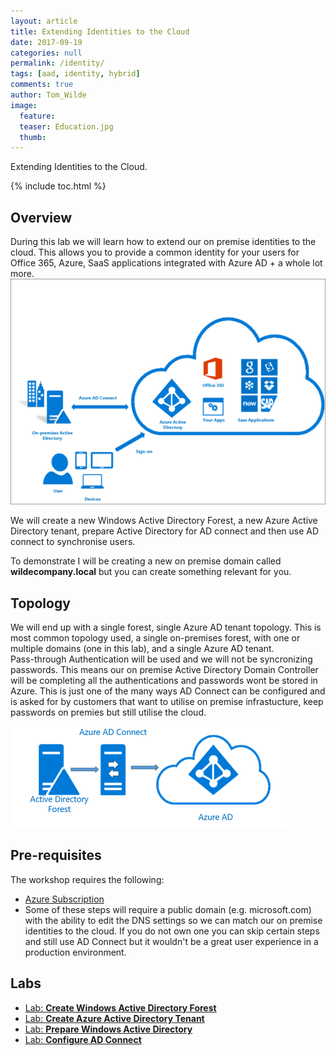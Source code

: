 ```yaml
---
layout: article
title: Extending Identities to the Cloud
date: 2017-09-19
categories: null
permalink: /identity/
tags: [aad, identity, hybrid]
comments: true
author: Tom_Wilde
image:
  feature: 
  teaser: Education.jpg
  thumb: 
---
```

Extending Identities to the Cloud.

{% include toc.html %}

## Overview
During this lab we will learn how to extend our on premise identities to the cloud.  This allows you to provide a common identity for your users for Office 365, Azure, SaaS applications integrated with Azure AD + a whole lot more.
![](../../images/ExtendingIdentities_exampleSSO.png)

We will create a new Windows Active Directory Forest, a new Azure Active Directory tenant, prepare Active Directory for AD connect and then use AD connect to synchronise users.

To demonstrate I will be creating a new on premise domain called **wildecompany.local** but you can create something relevant for you.

## Topology
We will end up with a single forest, single Azure AD tenant topology. This is most common topology used, a single on-premises forest, with one or multiple domains (one in this lab), and a single Azure AD tenant.  
Pass-through Authentication will be used and we will not be syncronizing passwords. This means our on premise Active Directory Domain Controller will be completing all the authentications and passwords wont be stored in Azure. This is just one of the many ways AD Connect can be configured and is asked for by customers that want to utilise on premise infrastucture, keep passwords on premies but still utilise the cloud.

![](../../images/ExtendingIdentities_singleforestsingledirectory.png)

## Pre-requisites
The workshop requires the following:
* [Azure Subscription](../prereqs/prereqSubscription.md)
* Some of these steps will require a public domain (e.g. microsoft.com) with the ability to edit the DNS settings so we can match our on premise identities to the cloud. If you do not own one you can skip certain steps and still use AD Connect but it wouldn't be a great user experience in a production environment.

## Labs
* [Lab: **Create Windows Active Directory Forest**](./identitycreatead)
* [Lab: **Create Azure Active Directory Tenant**](./identitycreateAAD)
* [Lab: **Prepare Windows Active Directory**](./identityprepareAS)
* [Lab: **Configure AD Connect**](./identityconfigureADC)


